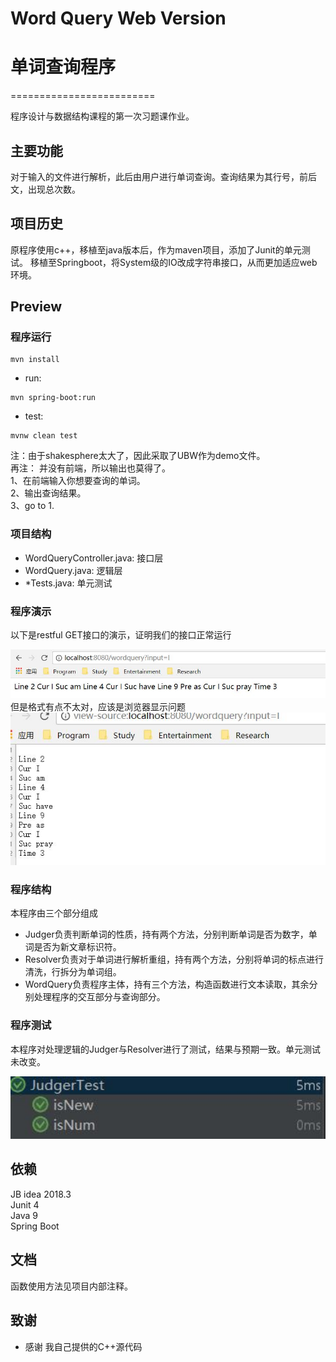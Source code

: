 # Word Query Web Version
# 单词查询程序
=========================

程序设计与数据结构课程的第一次习题课作业。

## 主要功能
对于输入的文件进行解析，此后由用户进行单词查询。查询结果为其行号，前后文，出现总次数。

## 项目历史

原程序使用c++，移植至java版本后，作为maven项目，添加了Junit的单元测试。
移植至Springboot，将System级的IO改成字符串接口，从而更加适应web环境。

## Preview

### 程序运行
```
mvn install
```

- run: 
```
mvn spring-boot:run
```
- test:
```
mvnw clean test
```

注：由于shakesphere太大了，因此采取了UBW作为demo文件。     
再注： 并没有前端，所以输出也莫得了。  
1、在前端输入你想要查询的单词。   
2、输出查询结果。     
3、go to 1.   

### 项目结构

- WordQueryController.java: 接口层
- WordQuery.java: 逻辑层
- *Tests.java: 单元测试


### 程序演示

以下是restful GET接口的演示，证明我们的接口正常运行
<div align="center">
	<img src="./sample/query.jpg" width="550">
</div>
但是格式有点不太对，应该是浏览器显示问题
<div align="center">
	<img src="./sample/query-get.JPG" width="550">
</div>

### 程序结构

本程序由三个部分组成  
* Judger负责判断单词的性质，持有两个方法，分别判断单词是否为数字，单词是否为新文章标识符。  
* Resolver负责对于单词进行解析重组，持有两个方法，分别将单词的标点进行清洗，行拆分为单词组。  
* WordQuery负责程序主体，持有三个方法，构造函数进行文本读取，其余分别处理程序的交互部分与查询部分。

### 程序测试

本程序对处理逻辑的Judger与Resolver进行了测试，结果与预期一致。单元测试未改变。
<div align="center">
	<img src="./sample/test.jpg" width="550">
</div>

## 依赖

JB idea 2018.3  
Junit 4  
Java 9  
Spring Boot
## 文档

函数使用方法见项目内部注释。  

## 致谢

* 感谢 我自己提供的C++源代码

